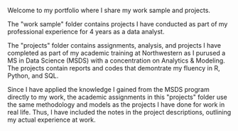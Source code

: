 Welcome to my portfolio where I share my work sample and projects.

The "work sample" folder contains projects I have conducted as part of my professional experience for 4 years as a data analyst. 

The "projects" folder contains assignments, analysis, and projects I have completed as part of my academic training at Northwestern as I purused a MS in Data Science (MSDS) with a concentration on Analytics & Modeling. The projects contain reports and codes that demontrate my fluency in R, Python, and SQL. 

Since I have applied the knowledge I gained from the MSDS program directly to my work, the academic assignments in this "projects" folder use the same methodology and models as the projects I have done for work in real life. Thus, I have included the notes in the project descriptions, outlining my actual experience at work.
